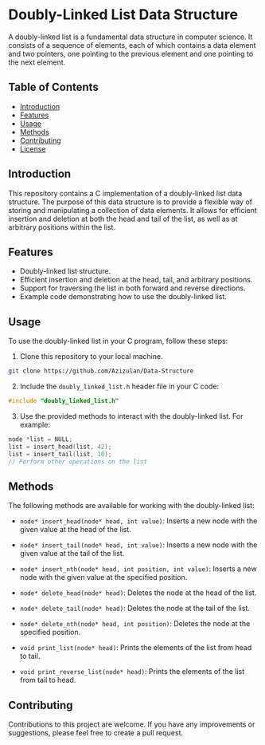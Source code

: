 
# Doubly-Linked List Data Structure

A doubly-linked list is a fundamental data structure in computer science. It consists of a sequence of elements, each of which contains a data element and two pointers, one pointing to the previous element and one pointing to the next element.

## Table of Contents
- [Introduction](#introduction)
- [Features](#features)
- [Usage](#usage)
- [Methods](#methods)
- [Contributing](#contributing)
- [License](#license)

## Introduction

This repository contains a C implementation of a doubly-linked list data structure. The purpose of this data structure is to provide a flexible way of storing and manipulating a collection of data elements. It allows for efficient insertion and deletion at both the head and tail of the list, as well as at arbitrary positions within the list.

## Features

- Doubly-linked list structure.
- Efficient insertion and deletion at the head, tail, and arbitrary positions.
- Support for traversing the list in both forward and reverse directions.
- Example code demonstrating how to use the doubly-linked list.

## Usage

To use the doubly-linked list in your C program, follow these steps:

1. Clone this repository to your local machine.

```bash
git clone https://github.com/Azizulan/Data-Structure
```

2. Include the `doubly_linked_list.h` header file in your C code:

```c
#include "doubly_linked_list.h"
```

3. Use the provided methods to interact with the doubly-linked list. For example:

```c
node *list = NULL;
list = insert_head(list, 42);
list = insert_tail(list, 10);
// Perform other operations on the list
```

## Methods

The following methods are available for working with the doubly-linked list:

- `node* insert_head(node* head, int value)`: Inserts a new node with the given value at the head of the list.

- `node* insert_tail(node* head, int value)`: Inserts a new node with the given value at the tail of the list.

- `node* insert_nth(node* head, int position, int value)`: Inserts a new node with the given value at the specified position.

- `node* delete_head(node* head)`: Deletes the node at the head of the list.

- `node* delete_tail(node* head)`: Deletes the node at the tail of the list.

- `node* delete_nth(node* head, int position)`: Deletes the node at the specified position.

- `void print_list(node* head)`: Prints the elements of the list from head to tail.

- `void print_reverse_list(node* head)`: Prints the elements of the list from tail to head.

## Contributing

Contributions to this project are welcome. If you have any improvements or suggestions, please feel free to create a pull request.

